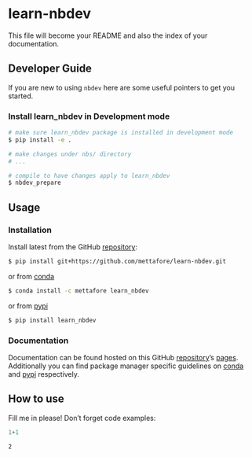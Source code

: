 # learn-nbdev


<!-- WARNING: THIS FILE WAS AUTOGENERATED! DO NOT EDIT! -->

This file will become your README and also the index of your
documentation.

## Developer Guide

If you are new to using `nbdev` here are some useful pointers to get you
started.

### Install learn_nbdev in Development mode

``` sh
# make sure learn_nbdev package is installed in development mode
$ pip install -e .

# make changes under nbs/ directory
# ...

# compile to have changes apply to learn_nbdev
$ nbdev_prepare
```

## Usage

### Installation

Install latest from the GitHub
[repository](https://github.com/mettafore/learn-nbdev):

``` sh
$ pip install git+https://github.com/mettafore/learn-nbdev.git
```

or from [conda](https://anaconda.org/mettafore/learn-nbdev)

``` sh
$ conda install -c mettafore learn_nbdev
```

or from [pypi](https://pypi.org/project/learn-nbdev/)

``` sh
$ pip install learn_nbdev
```

### Documentation

Documentation can be found hosted on this GitHub
[repository](https://github.com/mettafore/learn-nbdev)’s
[pages](https://mettafore.github.io/learn-nbdev/). Additionally you can
find package manager specific guidelines on
[conda](https://anaconda.org/mettafore/learn-nbdev) and
[pypi](https://pypi.org/project/learn-nbdev/) respectively.

## How to use

Fill me in please! Don’t forget code examples:

``` python
1+1
```

    2
